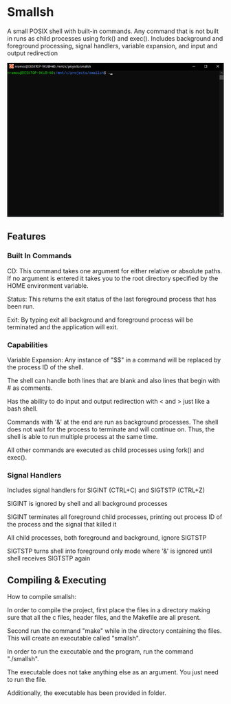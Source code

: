 # Smallsh

A small POSIX shell with built-in commands. Any command that is not built in runs as child processes using fork() and exec(). Includes background and foreground processing, signal handlers, variable expansion, and input and output redirection 

![Smallsh](gifs/smallsh.gif)

## Features

### Built In Commands

  CD: This command takes one argument for either relative or absolute paths. If no argument is entered it takes you to the root directory specified by the HOME environment variable.
  
  Status: This returns the exit status of the last foreground process that has been run.
  
  Exit: By typing exit all background and foreground process will be terminated and the application will exit.

### Capabilities

Variable Expansion: Any instance of "$$" in a command will be replaced by the process ID of the shell.

The shell can handle both lines that are blank and also lines that begin with # as comments.

Has the ability to do input and output redirection with < and > just like a bash shell.

Commands with '&' at the end are run as background processes. The shell does not wait for the process to terminate and will continue on. Thus, the shell is able to run multiple process at the same time. 

All other commands are executed as child processes using fork() and exec().

### Signal Handlers

Includes signal handlers for SIGINT (CTRL+C) and SIGTSTP (CTRL+Z) 

SIGINT is ignored by shell and all background processes

SIGINT terminates all foreground child processes, printing out process ID of the process and the signal that killed it

All child processes, both foreground and background, ignore SIGTSTP

SIGTSTP turns shell into foreground only mode where '&' is ignored until shell receives SIGTSTP again

## Compiling & Executing
How to compile smallsh:

In order to compile the project, first place the files in a directory making sure that all the c files, 
header files, and the Makefile are all present.

Second run the command "make" while in the directory containing the files. 
This will create an executable called "smallsh".

In order to run the executable and the program, run the command "./smallsh".

The executable does not take anything else as an argument. You just need to run the file. 

Additionally, the executable has been provided in folder.
